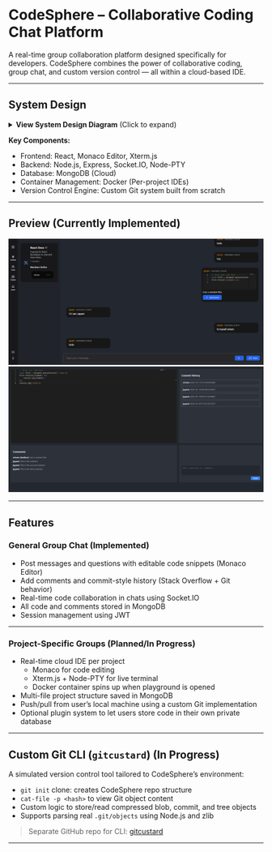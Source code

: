 # CodeSphere – Collaborative Coding Chat Platform

A real-time group collaboration platform designed specifically for developers. CodeSphere combines the power of collaborative coding, group chat, and custom version control — all within a cloud-based IDE.

---

## System Design

<details>
<summary><strong>View System Design Diagram</strong> (Click to expand)</summary>

<!-- Add your architecture image here -->
![System Architecture](./public_images/system-design.png)

</details>

**Key Components:**
- Frontend: React, Monaco Editor, Xterm.js
- Backend: Node.js, Express, Socket.IO, Node-PTY
- Database: MongoDB (Cloud)
- Container Management: Docker (Per-project IDEs)
- Version Control Engine: Custom Git system built from scratch

---

## Preview (Currently Implemented)

<!-- Add screenshots/gifs here showing what you’ve implemented -->
![General Group Chat UI](./public_images/codesphere_groupimg.png)
![Code Snippet Collaboration](./public_images/codesphere_codequestionimg.png)

---

## Features

### General Group Chat (Implemented)
- Post messages and questions with editable code snippets (Monaco Editor)
- Add comments and commit-style history (Stack Overflow + Git behavior)
- Real-time code collaboration in chats using Socket.IO
- All code and comments stored in MongoDB
- Session management using JWT

---

### Project-Specific Groups (Planned/In Progress)
- Real-time cloud IDE per project
  - Monaco for code editing
  - Xterm.js + Node-PTY for live terminal
  - Docker container spins up when playground is opened
- Multi-file project structure saved in MongoDB
- Push/pull from user’s local machine using a custom Git implementation
- Optional plugin system to let users store code in their own private database

---

## Custom Git CLI (`gitcustard`) (In Progress)

A simulated version control tool tailored to CodeSphere’s environment:

- `git init` clone: creates CodeSphere repo structure
- `cat-file -p <hash>` to view Git object content
- Custom logic to store/read compressed blob, commit, and tree objects
- Supports parsing real `.git/objects` using Node.js and zlib

> Separate GitHub repo for CLI: [gitcustard](https://github.com/SRIRAM231005/gitcustard)

---

